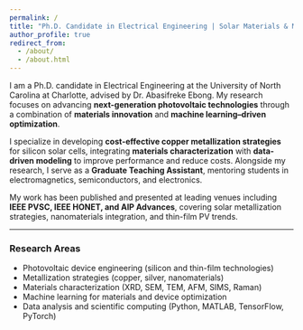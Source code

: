 ```yaml
---
permalink: /
title: "Ph.D. Candidate in Electrical Engineering | Solar Materials & Machine Learning"
author_profile: true
redirect_from: 
  - /about/
  - /about.html
---
```


I am a Ph.D. candidate in Electrical Engineering at the University of North Carolina at Charlotte, advised by Dr. Abasifreke Ebong. My research focuses on advancing **next-generation photovoltaic technologies** through a combination of **materials innovation** and **machine learning–driven optimization**.  

I specialize in developing **cost-effective copper metallization strategies** for silicon solar cells, integrating **materials characterization** with **data-driven modeling** to improve performance and reduce costs. Alongside my research, I serve as a **Graduate Teaching Assistant**, mentoring students in electromagnetics, semiconductors, and electronics.  

My work has been published and presented at leading venues including **IEEE PVSC, IEEE HONET, and AIP Advances**, covering solar metallization strategies, nanomaterials integration, and thin-film PV trends.  

---

### **Research Areas**

- Photovoltaic device engineering (silicon and thin-film technologies)  
- Metallization strategies (copper, silver, nanomaterials)  
- Materials characterization (XRD, SEM, TEM, AFM, SIMS, Raman)  
- Machine learning for materials and device optimization  
- Data analysis and scientific computing (Python, MATLAB, TensorFlow, PyTorch)  
